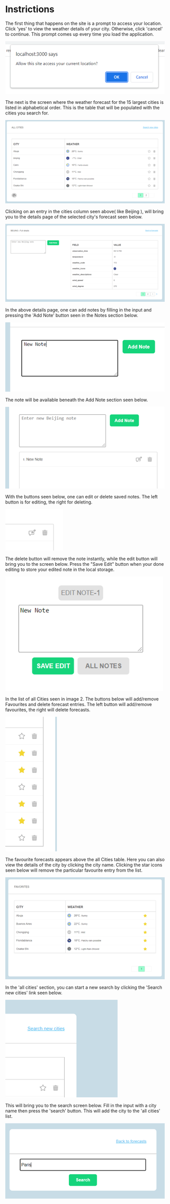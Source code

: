 # Instrictions

The first thing that happens on the site is a prompt to access your location. Click 'yes' to view the weather details of your city. Otherwise, click 'cancel' to continue. This prompt comes up every time you load the application. 

![image info](./src/assets/readme/Capture1.png)

The next is the screen where the weather forecast for the 15 largest cities is listed in alphabetical order. This is the table that will be populated with the cities you search for.

![image info](./src/assets/readme/Captures2.PNG)

Clicking on an entry in the cities column seen above( like Beijing ), will bring you to the details page of the selected city's forecast seen below.

![image info](./src/assets/readme/Capture6.PNG)

In the above details page, one can add notes by filling in the input and pressing the 'Add Note' button seen in the Notes section below.

![image info](./src/assets/readme/Capture7.PNG)

The note will be available beneath the Add Note section seen below.

![image info](./src/assets/readme/Capture8.PNG)

With the buttons seen below, one can edit or delete saved notes. The left button is for editing, the right for deleting.

![image info](./src/assets/readme/Capture11.PNG)

The delete button will remove the note instantly, while the edit button will bring you to the screen below. Press the "Save Edit" button when your done editing to store your edited note in the local storage. 

![image info](./src/assets/readme/Capture12.PNG)

In the list of all Cities seen in image 2. The buttons below will add/remove Favourites and delete forecast entries. The left button will add/remove favourites, the right will delete forecasts.

![image info](./src/assets/readme/Capture5.PNG)

The favourite forecasts appears above the all Cities table. Here you can also view the details of the city by clicking the city name. Clicking the star icons seen below will remove the particular favourite entry from the list.

![image info](./src/assets/readme/Captures1.PNG)

In the 'all cities' section, you can start a new search by clicking the 'Search new cities' link seen below.

![image info](./src/assets/readme/Capture9.PNG)

This will bring you to the search screen below. Fill in the input with a city name then press the 'search' button. This will add the city to the 'all cities' list.

![image info](./src/assets/readme/Capture10.PNG)




